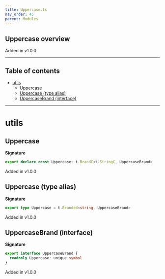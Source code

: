 ```yaml
---
title: Uppercase.ts
nav_order: 45
parent: Modules
---
```


## Uppercase overview

Added in v1.0.0

---

<h2 class="text-delta">Table of contents</h2>

- [utils](#utils)
  - [Uppercase](#uppercase)
  - [Uppercase (type alias)](#uppercase-type-alias)
  - [UppercaseBrand (interface)](#uppercasebrand-interface)

---

# utils

## Uppercase

**Signature**

```ts
export declare const Uppercase: t.BrandC<t.StringC, UppercaseBrand>
```

Added in v1.0.0

## Uppercase (type alias)

**Signature**

```ts
export type Uppercase = t.Branded<string, UppercaseBrand>
```

Added in v1.0.0

## UppercaseBrand (interface)

**Signature**

```ts
export interface UppercaseBrand {
  readonly Uppercase: unique symbol
}
```

Added in v1.0.0

